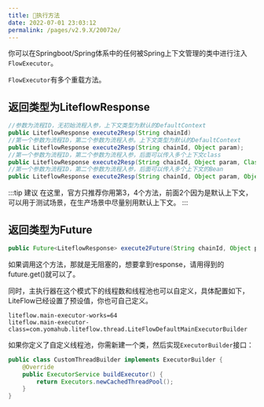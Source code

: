 ```yaml
---
title: 🎡执行方法
date: 2022-07-01 23:03:12
permalink: /pages/v2.9.X/20072e/
---
```


你可以在Springboot/Spring体系中的任何被Spring上下文管理的类中进行注入`FlowExecutor`。

`FlowExecutor`有多个重载方法。

## 返回类型为LiteflowResponse

```java
//参数为流程ID，无初始流程入参，上下文类型为默认的DefaultContext
public LiteflowResponse execute2Resp(String chainId)
//第一个参数为流程ID，第二个参数为流程入参。上下文类型为默认的DefaultContext
public LiteflowResponse execute2Resp(String chainId, Object param);
//第一个参数为流程ID，第二个参数为流程入参，后面可以传入多个上下文class
public LiteflowResponse execute2Resp(String chainId, Object param, Class<?>... contextBeanClazzArray)
//第一个参数为流程ID，第二个参数为流程入参，后面可以传入多个上下文的Bean
public LiteflowResponse execute2Resp(String chainId, Object param, Object... contextBeanArray)
```
:::tip 建议
在这里，官方只推荐你用第3，4个方法，前面2个因为是默认上下文，可以用于测试场景，在生产场景中尽量别用默认上下文。
:::

## 返回类型为Future

```java
public Future<LiteflowResponse> execute2Future(String chainId, Object param, Class<?>... contextBeanClazzArray)
```

如果调用这个方法，那就是无阻塞的，想要拿到response，请用得到的future.get()就可以了。

同时，主执行器在这个模式下的线程数和线程池也可以自定义，具体配置如下，LiteFlow已经设置了预设值，你也可自己定义。

```properties
liteflow.main-executor-works=64
liteflow.main-executor-class=com.yomahub.liteflow.thread.LiteFlowDefaultMainExecutorBuilder
```

如果你定义了自定义线程池，你需新建一个类，然后实现`ExecutorBuilder`接口：

```java
public class CustomThreadBuilder implements ExecutorBuilder {
    @Override
    public ExecutorService buildExecutor() {
        return Executors.newCachedThreadPool();
    }
}
```


